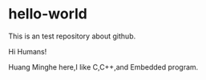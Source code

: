# hello-world
This is an test repository about github.

Hi Humans!

Huang Minghe here,I like C,C++,and Embedded program.
